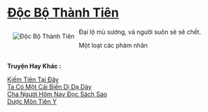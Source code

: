 <a href="https://truyentiki.com/doc-bo-thanh-tien.33589/" title="Độc Bộ Thành Tiên"><h1>Độc Bộ Thành Tiên</h1></a><div style="display:table"><img align="right" style="float: left; padding: 10px;" src="https://truyentiki.com/a/img/str/src/33589.jpg" alt="Độc Bộ Thành Tiên">Đại lộ mù sương, và người suôn sẻ sẽ chết. <p></p> Một loạt các phàm nhân</div><p><br><b>Truyện Hay Khác :</b></p><a href="https://truyentiki.com/kiem-tien-tai-day.33588/" alt="Kiếm Tiên Tại Đây">Kiếm Tiên Tại Đây</a><br/><a href="https://truyentiki.wordpress.com/2020/06/08/ta-co-mot-cai-bien-di-da-day/" alt="Ta Có Một Cái Biến Dị Dạ Dày">Ta Có Một Cái Biến Dị Dạ Dày</a><br/><a href="https://truyentiki.wordpress.com/2020/06/08/cha-nguoi-hom-nay-doc-sach-sao/" alt="Cha Ngươi Hôm Nay Đọc Sách Sao">Cha Ngươi Hôm Nay Đọc Sách Sao</a><br/><a href="https://truyentiki.wordpress.com/2020/06/08/duoc-mon-tien-y/" alt="Dược Môn Tiên Y">Dược Môn Tiên Y</a><br/>